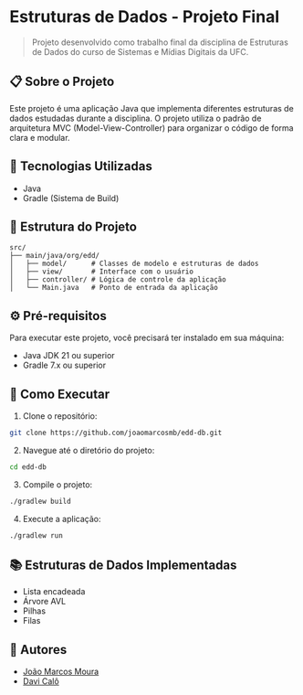 # Estruturas de Dados - Projeto Final
> Projeto desenvolvido como trabalho final da disciplina de Estruturas de Dados do curso de Sistemas e Mídias Digitais da UFC.

## 📋 Sobre o Projeto

Este projeto é uma aplicação Java que implementa diferentes estruturas de dados estudadas durante a disciplina. O projeto utiliza o padrão de arquitetura MVC (Model-View-Controller) para organizar o código de forma clara e modular.

## 🚀 Tecnologias Utilizadas

- Java
- Gradle (Sistema de Build)

## 📁 Estrutura do Projeto

```
src/
├── main/java/org/edd/
│   ├── model/      # Classes de modelo e estruturas de dados
│   ├── view/       # Interface com o usuário
│   ├── controller/ # Lógica de controle da aplicação
│   └── Main.java   # Ponto de entrada da aplicação
```

## ⚙️ Pré-requisitos

Para executar este projeto, você precisará ter instalado em sua máquina:

- Java JDK 21 ou superior
- Gradle 7.x ou superior

## 🔧 Como Executar

1. Clone o repositório:
```bash
git clone https://github.com/joaomarcosmb/edd-db.git
```

2. Navegue até o diretório do projeto:
```bash
cd edd-db
```

3. Compile o projeto:
```bash
./gradlew build
```

4. Execute a aplicação:
```bash
./gradlew run
```

## 📚 Estruturas de Dados Implementadas

- Lista encadeada
- Árvore AVL
- Pilhas
- Filas

## 👥 Autores

- [João Marcos Moura](https://github.com/joaomarcosmb) 
- [Davi Calô](https://github.com/DaviCalo)
